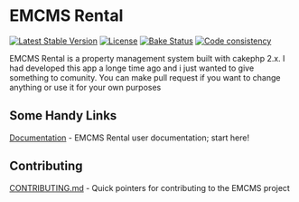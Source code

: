 # EMCMS Rental

[![Latest Stable Version](https://poser.pugx.org/cakephp/cakephp/v/stable.svg)](https://packagist.org/packages/cakephp/cakephp)
[![License](https://poser.pugx.org/cakephp/cakephp/license.svg)](https://packagist.org/packages/cakephp/cakephp)
[![Bake Status](https://secure.travis-ci.org/cakephp/cakephp.png?branch=master)](http://travis-ci.org/cakephp/cakephp)
[![Code consistency](http://squizlabs.github.io/PHP_CodeSniffer/analysis/cakephp/cakephp/grade.svg)](http://squizlabs.github.io/PHP_CodeSniffer/analysis/cakephp/cakephp/)

EMCMS Rental is a property management system built with cakephp 2.x.
I had developed this app a longe time ago and i just wanted to give something to comunity.
You can make pull request if you want to change anything  or use it for your own purposes


## Some Handy Links

[Documentation](http://emcmsrental-doc.erlandmuchasaj.tech/) - EMCMS Rental user documentation; start here!


## Contributing

[CONTRIBUTING.md](CONTRIBUTING.md) - Quick pointers for contributing to the EMCMS project

